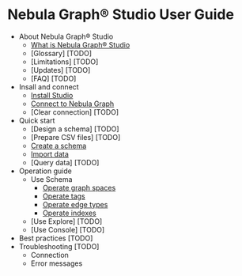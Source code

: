 # Nebula Graph&reg; Studio User Guide

- About Nebula Graph&reg; Studio
  - [What is Nebula Graph&reg; Studio](../nebula-graph-studio-user-guide-en.md)
  - [Glossary] [TODO]
  - [Limitations] [TODO]
  - [Updates] [TODO]
  - [FAQ] [TODO]
- Insall and connect
  - [Install Studio](../nebula-graph-studio-user-guide-en.md)
  - [Connect to Nebula Graph](../nebula-graph-studio-user-guide-en.md)
  - [Clear connection] [TODO]
- Quick start
  - [Design a schema] [TODO]
  - [Prepare CSV files] [TODO]
  - [Create a schema](../nebula-graph-studio-user-guide-en.md)
  - [Import data](../nebula-graph-studio-user-guide-en.md)
  - [Query data] [TODO]
- Operation guide
  - Use Schema
    - [Operate graph spaces](manage-schema/st-ug-crud-space.md)
    - [Operate tags](manage-schema/st-ug-crud-tag.md)
    - [Operate edge types](manage-schema/st-ug-crud-edge-type.md)
    - [Operate indexes](manage-schema/st-ug-crud-index.md)
  - [Use Explore] [TODO]
  - [Use Console] [TODO]
- Best practices [TODO]
- Troubleshooting [TODO]
  - Connection
  - Error messages
